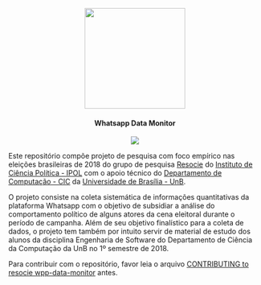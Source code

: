 <p align="center">
  <img src="https://4.bp.blogspot.com/-JodJ7vCcXAw/Wd4vX3mvLhI/AAAAAAAA4fM/s1e439c_R_AUU2dyyIpniA9xgYBj0WiogCLcBGAs/s1600/whatsapp.png"
			width="200px"/>
  <h4 align="center">Whatsapp Data Monitor</h4>
  <p align="center">
    <img src="https://img.shields.io/badge/platform-Linux-blue.svg"/>
  </p>
</p>

Este repositório compõe projeto de pesquisa com foco empírico nas eleições
brasileiras de 2018 do grupo de pesquisa [Resocie](http://resocie.org) do
[Instituto de Ciência Política - IPOL](http://ipol.unb.br/) com o apoio técnico
do [Departamento de Computação - CIC](http://www.cic.unb.br/) da
[Universidade de Brasília - UnB](http://unb.br).

O projeto consiste na coleta sistemática de informações quantitativas da
plataforma Whatsapp com o objetivo de subsidiar a análise do comportamento
político de alguns atores da cena eleitoral durante o período de campanha.
Além de seu objetivo finalístico para a coleta de dados, o projeto tem também
por intuito servir de material de estudo dos alunos da disciplina Engenharia
de Software do Departamento de Ciência da Computação da UnB no 1º semestre de
2018.

Para contribuir com o repositório, favor leia o arquivo
[CONTRIBUTING to resocie wpp-data-monitor](CONTRIBUTING.md) antes.
